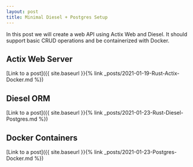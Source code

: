 ```yaml
---
layout: post
title: Minimal Diesel + Postgres Setup
---
```


In this post we will create a web API using Actix Web and Diesel. It should support basic CRUD operations and be containerized with Docker.

## Actix Web Server
[Link to a post]({{ site.baseurl }}{% link _posts/2021-01-19-Rust-Actix-Docker.md %})

## Diesel ORM
[Link to a post]({{ site.baseurl }}{% link _posts/2021-01-23-Rust-Diesel-Postgres.md %})

## Docker Containers
[Link to a post]({{ site.baseurl }}{% link _posts/2021-01-23-Postgres-Docker.md %})